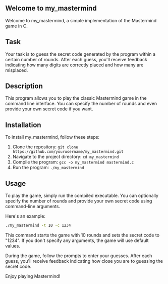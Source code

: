 ## Welcome to my_mastermind

Welcome to my_mastermind, a simple implementation of the Mastermind game in C.

## Task

Your task is to guess the secret code generated by the program within a certain number of rounds. After each guess, you'll receive feedback indicating how many digits are correctly placed and how many are misplaced.

## Description

This program allows you to play the classic Mastermind game in the command line interface. You can specify the number of rounds and even provide your own secret code if you want.

## Installation

To install my_mastermind, follow these steps:

1. Clone the repository: `git clone https://github.com/yourusername/my_mastermind.git`
2. Navigate to the project directory: `cd my_mastermind`
3. Compile the program: `gcc -o my_mastermind mastermind.c`
4. Run the program: `./my_mastermind`

## Usage

To play the game, simply run the compiled executable. You can optionally specify the number of rounds and provide your own secret code using command-line arguments.

Here's an example:

```bash
./my_mastermind -t 10 -c 1234
```

This command starts the game with 10 rounds and sets the secret code to "1234". If you don't specify any arguments, the game will use default values.

During the game, follow the prompts to enter your guesses. After each guess, you'll receive feedback indicating how close you are to guessing the secret code.

Enjoy playing Mastermind!
